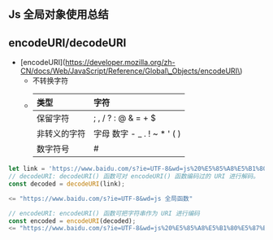 ## Js 全局对象使用总结

## encodeURI/decodeURI

* \[encodeURI\]\(https://developer.mozilla.org/zh-CN/docs/Web/JavaScript/Reference/Global\_Objects/encodeURI\)
  * 不转换字符
  * | 类型 | 字符 |
    | :--- | :--- |
    | 保留字符 | ; , / ? : @ & = + $ |
    | 非转义的字符 | 字母 数字 - \_ . ! ~ \* ' \( \) |
    | 数字符号 | \# |

```javascript
let link = 'https://www.baidu.com/s?ie=UTF-8&wd=js%20%E5%85%A8%E5%B1%80%E5%87%BD%E6%95%B0';
// decodeURI: decodeURI() 函数可对 encodeURI() 函数编码过的 URI 进行解码。
const decoded = decodeURI(link);

<= "https://www.baidu.com/s?ie=UTF-8&wd=js 全局函数"

// encodeURI: encodeURI() 函数可把字符串作为 URI 进行编码
const encoded = encodeURI(decoded);
<= "https://www.baidu.com/s?ie=UTF-8&wd=js%20%E5%85%A8%E5%B1%80%E5%87%BD%E6%95%B0"
```



